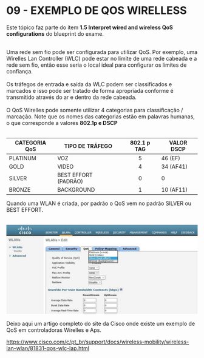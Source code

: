 # 09 - EXEMPLO DE QOS WIRELLESS

Este tópico faz parte do item **1.5 Interpret wired and wireless QoS configurations** do blueprint do exame. <br></br>

Uma rede sem fio pode ser configurada para utilizar QoS. Por exemplo, uma Wirelles Lan Controller (WLC) pode estar no limite de uma rede cabeada e a rede sem fio, então esse seria o local ideal para configurar os limites de confiança. <br></br>
Os tráfegos de entrada e saída da WLC podem ser classificados e marcados e isso pode ser tratado de forma apropriada conforme é transmitido através do ar e dentro da rede cabeada. <br></br>
O QoS Wirelles pode somente utilizar 4 categorias para classificação / marcação. Note que os nomes das categorias estão em palavras humanas, o que corresponde a valores **802.1p e DSCP** <br></br>

| CATEGORIA QoS | TIPO DE TRÁFEGO      | 802.1 p TAG | VALOR DSCP |
| ------------- | -------------------- | :---------: | ---------- |
| PLATINUM      | VOZ                  | 5           | 46 (EF)    |
| GOLD          | VIDEO                | 4           | 34 (AF41)  |
| SILVER        | BEST EFFORT (PADRÃO) | 0           | 0          |
| BRONZE        | BACKGROUND           | 1           | 10 (AF11)  |

Quando uma WLAN é criada, por padrão o QoS vem no padrão SILVER ou BEST EFFORT. <br> </br>

![WIFI_QoS](Imagens/01-exemplo_qos.jpg)

Deixo aqui um artigo completo do site da Cisco onde existe um exemplo de QoS em controladoras Wirelles e Aps.

<https://www.cisco.com/c/pt_br/support/docs/wireless-mobility/wireless-lan-wlan/81831-qos-wlc-lap.html>